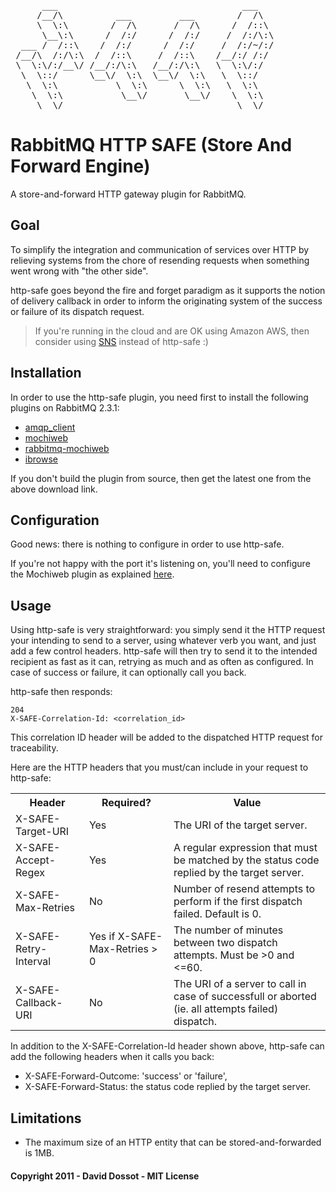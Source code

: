 <pre>
      ___                                   ___                  ___           ___           ___         ___     
     /__/\          ___         ___        /  /\                /  /\         /  /\         /  /\       /  /\    
     \  \:\        /  /\       /  /\      /  /::\              /  /:/_       /  /::\       /  /:/_     /  /:/_   
      \__\:\      /  /:/      /  /:/     /  /:/\:\            /  /:/ /\     /  /:/\:\     /  /:/ /\   /  /:/ /\  
  ___ /  /::\    /  /:/      /  /:/     /  /:/~/:/           /  /:/ /::\   /  /:/~/::\   /  /:/ /:/  /  /:/ /:/_ 
 /__/\  /:/\:\  /  /::\     /  /::\    /__/:/ /:/           /__/:/ /:/\:\ /__/:/ /:/\:\ /__/:/ /:/  /__/:/ /:/ /\
 \  \:\/:/__\/ /__/:/\:\   /__/:/\:\   \  \:\/:/            \  \:\/:/~/:/ \  \:\/:/__\/ \  \:\/:/   \  \:\/:/ /:/
  \  \::/      \__\/  \:\  \__\/  \:\   \  \::/              \  \::/ /:/   \  \::/       \  \::/     \  \::/ /:/ 
   \  \:\           \  \:\      \  \:\   \  \:\               \__\/ /:/     \  \:\        \  \:\      \  \:\/:/  
    \  \:\           \__\/       \__\/    \  \:\                /__/:/       \  \:\        \  \:\      \  \::/   
     \__\/                                 \__\/                \__\/         \__\/         \__\/       \__\/    
</pre>

RabbitMQ HTTP SAFE (Store And Forward Engine)
=============================================

A store-and-forward HTTP gateway plugin for RabbitMQ.

## Goal

To simplify the integration and communication of services over HTTP by relieving systems from the chore of resending requests when something went wrong with "the other side".

http-safe goes beyond the fire and forget paradigm as it supports the notion of delivery callback in order to inform the originating system of the success or failure of its dispatch request. 

> If you're running in the cloud and are OK using Amazon AWS, then consider using [SNS](http://aws.amazon.com/sns/) instead of http-safe :)

## Installation

In order to use the http-safe plugin, you need first to install the following plugins on RabbitMQ 2.3.1:

- [amqp_client](http://www.rabbitmq.com/releases/plugins/v2.3.1/amqp_client-2.3.1.ez)
- [mochiweb](http://www.rabbitmq.com/releases/plugins/v2.3.1/mochiweb-2.3.1.ez)
- [rabbitmq-mochiweb](http://www.rabbitmq.com/releases/plugins/v2.3.1/rabbitmq-mochiweb-2.3.1.ez)
- [ibrowse](https://github.com/downloads/ddossot/rabbitmq-ibrowse-wrapper/ibrowse-2.1.3-rmq0.0.0-git6ed0f3e.ez)

If you don't build the plugin from source, then get the latest one from the above download link.

## Configuration

Good news: there is nothing to configure in order to use http-safe.

If you're not happy with the port it's listening on, you'll need to configure the Mochiweb plugin as explained [here](http://hg.rabbitmq.com/rabbitmq-mochiweb/file/rabbitmq_v2_3_1/README).

## Usage

Using http-safe is very straightforward: you simply send it the HTTP request your intending to send to a server, using whatever verb you want, and just add a few control headers. http-safe will then try to send it to the intended recipient as fast as it can, retrying as much and as often as configured. In case of success or failure, it can optionally call you back.

http-safe then responds:

    204
    X-SAFE-Correlation-Id: <correlation_id>

This correlation ID header will be added to the dispatched HTTP request for traceability.

Here are the HTTP headers that you must/can include in your request to http-safe:

<table>
<tr><th>Header</th><th>Required?</th><th>Value</th></tr>
<tr><td>X-SAFE-Target-URI</td><td>Yes</td><td>The URI of the target server.</td></tr>
<tr><td>X-SAFE-Accept-Regex</td><td>Yes</td><td>A regular expression that must be matched by the status code replied by the target server.</td></tr>
<tr><td>X-SAFE-Max-Retries</td><td>No</td><td>Number of resend attempts to perform if the first dispatch failed. Default is 0.</td></tr>
<tr><td>X-SAFE-Retry-Interval</td><td>Yes if X-SAFE-Max-Retries &gt; 0</td><td>The number of minutes between two dispatch attempts. Must be &gt;0 and &lt;=60.</td></tr>
<tr><td>X-SAFE-Callback-URI</td><td>No</td><td>The URI of a server to call in case of successfull or aborted (ie. all attempts failed) dispatch.</td></tr>
<table>


In addition to the X-SAFE-Correlation-Id header shown above, http-safe can add the following headers when it calls you back:

* X-SAFE-Forward-Outcome: 'success' or 'failure',
* X-SAFE-Forward-Status: the status code replied by the target server.

## Limitations

* The maximum size of an HTTP entity that can be stored-and-forwarded is 1MB.

#### Copyright 2011 - David Dossot - MIT License

